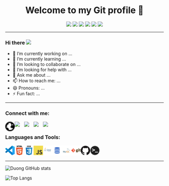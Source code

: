 <h1 align="center">
  Welcome to my Git profile 👋  
</h1>
<p align="center">
  <a target="blank">
<img src="https://visitor-badge.glitch.me/badge?page_id=${your.HDuong1803}.${your.repo.id}"/>
</a>
<a target="blank">
<img src="https://img.shields.io/github/license/rahuldkjain/github-profile-readme-generator?style=flat-square"/>
</a>
<a target="blank">
<img src="https://img.shields.io/github/forks/HDuong1803/HDuong1803?style=flat-square"/>
</a>
<a target="blank">
<img src="https://img.shields.io/github/stars/HDuong1803/HDuong1803?style=flat-square"/>
</a>
<a target="blank">
<img src="https://img.shields.io/github/issues/HDuong1803/HDuong1803?style=flat-square"/>
</a>
<a target="blank">
<img src="https://img.shields.io/github/issues-pr/HDuong1803/HDuong1803?style=flat-square"/>
</a>
</p>

----

### Hi there <a href="https://www.gautamkrishnar.com/"><img src="https://media.giphy.com/media/hvRJCLFzcasrR4ia7z/giphy.gif" width="25px"></a>

- 🔭 I’m currently working on ...
- 🌱 I’m currently learning ...
- 👯 I’m looking to collaborate on ...
- 🤔 I’m looking for help with ...
- 💬 Ask me about ...
- 📫 How to reach me: ...
- 😄 Pronouns: ...
- ⚡ Fun fact: ...

----

### Connect with me:

[<img align="left" width="30px" src="https://raw.githubusercontent.com/iconic/open-iconic/master/svg/globe.svg" />][website]
[<img align="left" width="30px" src="https://cdn.jsdelivr.net/npm/simple-icons@v3/icons/youtube.svg" />][youtube]
[<img align="left" width="30px" src="https://cdn.jsdelivr.net/npm/simple-icons@v3/icons/twitter.svg" />][twitter]
[<img align="left" width="30px" src="https://cdn.jsdelivr.net/npm/simple-icons@v3/icons/linkedin.svg" />][linkedin]
[<img align="left" width="30px" src="https://cdn.jsdelivr.net/npm/simple-icons@v3/icons/instagram.svg" />][instagram]

<br />


### Languages and Tools:

<img align="left" width="30px" src="https://raw.githubusercontent.com/github/explore/80688e429a7d4ef2fca1e82350fe8e3517d3494d/topics/visual-studio-code/visual-studio-code.png" />
<img align="left" width="30px" src="https://raw.githubusercontent.com/github/explore/80688e429a7d4ef2fca1e82350fe8e3517d3494d/topics/html/html.png" />
<img align="left" width="30px" src="https://raw.githubusercontent.com/github/explore/80688e429a7d4ef2fca1e82350fe8e3517d3494d/topics/css/css.png" />
<img align="left" width="30px" src="https://raw.githubusercontent.com/github/explore/80688e429a7d4ef2fca1e82350fe8e3517d3494d/topics/javascript/javascript.png" />
<img align="left" width="30px" src="https://raw.githubusercontent.com/github/explore/80688e429a7d4ef2fca1e82350fe8e3517d3494d/topics/java/java.png" />
<img align="left" width="30px" src="https://raw.githubusercontent.com/github/explore/80688e429a7d4ef2fca1e82350fe8e3517d3494d/topics/sql/sql.png" />
<img align="left" width="30px" src="https://raw.githubusercontent.com/github/explore/80688e429a7d4ef2fca1e82350fe8e3517d3494d/topics/mysql/mysql.png"/>
<img align="left" width="30px" src="https://raw.githubusercontent.com/github/explore/80688e429a7d4ef2fca1e82350fe8e3517d3494d/topics/git/git.png" />
<img align="left" width="30px" src="https://raw.githubusercontent.com/github/explore/78df643247d429f6cc873026c0622819ad797942/topics/github/github.png" />
<img align="left" width="30px" src="https://raw.githubusercontent.com/github/explore/80688e429a7d4ef2fca1e82350fe8e3517d3494d/topics/terminal/terminal.png" />

<br />
<br />

---

![Duong GitHub stats](https://github-readme-stats.vercel.app/api?username=HDuong1803&show_icons=true&theme=radical)

![Top Langs](https://github-readme-stats.vercel.app/api/top-langs/?username=HDuong1803&layout=compact)

[website]: https://codeSTACKr.com
[twitter]: https://twitter.com/codeSTACKr
[youtube]: https://youtube.com/codeSTACKr
[instagram]: https://instagram.com/codeSTACKr
[linkedin]: https://linkedin.com/in/codeSTACKr

